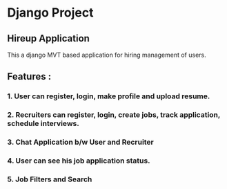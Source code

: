 # Django Project 
## Hireup Application
 This a django MVT based application for hiring management of users.
## Features : 
### 1. User can register, login, make profile and upload resume.
### 2. Recruiters can register, login, create jobs, track application, schedule interviews.
### 3. Chat Application b/w User and Recruiter
### 4. User can see his job application status.
### 5. Job Filters and Search
